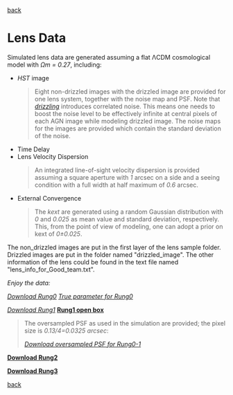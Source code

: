 [back](./)

# Lens Data

Simulated lens data are generated assuming a flat ΛCDM cosmological model with *Ωm = 0.27*, including:

* _HST_ image
  >Eight non-drizzled images with the drizzled image are provided for one lens system, together with the noise map and PSF. Note that [_drizzling_](http://www.stsci.edu/hst/wfpc2/analysis/drizzle.html) introduces correlated noise. This means one needs to boost the noise level to be effectively infinite at central pixels of each AGN image while modeling drizzled image. The noise maps for the images are provided which contain the standard deviation of the noise.
* Time Delay
* Lens Velocity Dispersion
  >An integrated line-of-sight velocity dispersion is provided assuming a square aperture with *1* arcsec on a side and a seeing condition with a full width at half maximum of *0.6* arcsec.
* External Convergence
  >The *kext* are generated using a random Gaussian distribution with *0* and *0.025* as mean value and standard deviation, respectively. This, from the point of view of modeling, one can adopt a prior on kext of *0±0.025*.
  
The non_drizzled images are put in the first layer of the lens sample folder. Drizzled images are put in the folder named "drizzled_image". The other information of the lens could be found in the text file named "lens_info_for_Good_team.txt". 

_Enjoy the data:_

[*Download Rung0*](data/rung0.tar.gz)    [*True parameter for Rung0*](data/rung0_open_box.tar.gz)

[*Download Rung1*](data/rung1.tar.gz)    [**Rung1 open box**](data/rung1_open_box.zip)

   >The oversampled PSF as used in the simulation are provided; the pixel size is *0.13/4=0.0325 arcsec*:
   >
   >  [*Download oversampled PSF for Rung0-1*](data/oversampled_PSF.fits)


[**Download Rung2**](data/rung2.tar.gz)

[**Download Rung3**](data/rung3.tar.gz)

[back](./)
